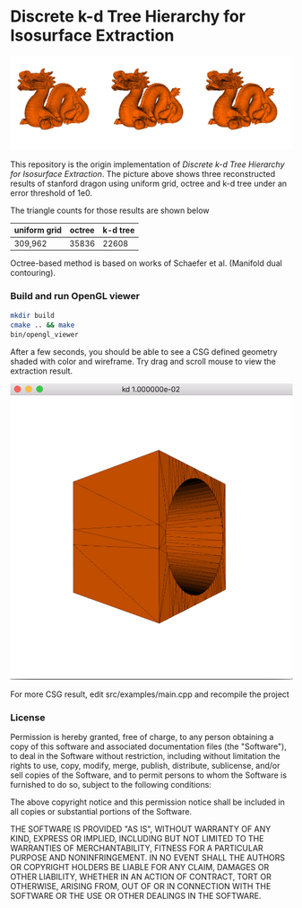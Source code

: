 # Discrete k-d Tree Hierarchy for Isosurface Extraction

![](./imgs/dragon.jpg)



This repository is the origin implementation of  *Discrete k-d Tree Hierarchy for Isosurface Extraction*. The picture above shows three reconstructed results of stanford dragon using uniform grid, octree and k-d tree under an error threshold of 1e0. 

The triangle counts for those results are shown below

| uniform grid | octree | k-d tree |
| ------------ | ------ | -------- |
| 309,962      | 35836  | 22608    |

Octree-based method is based on works of Schaefer et al. (Manifold dual contouring).

### Build and run OpenGL viewer

```bash
mkdir build
cmake .. && make
bin/opengl_viewer
```

After a few seconds, you should be able to see a CSG defined geometry shaded with color and wireframe. Try drag and scroll mouse to view the extraction result.

![](./imgs/viewer.png)

For more CSG result, edit src/examples/main.cpp and recompile the project



### License

Permission is hereby granted, free of charge, to any person obtaining a copy of this software and associated documentation files (the "Software"), to deal in the Software without restriction, including without limitation the rights to use, copy, modify, merge, publish, distribute, sublicense, and/or sell copies of the Software, and to permit persons to whom the Software is furnished to do so, subject to the following conditions:

The above copyright notice and this permission notice shall be included in all copies or substantial portions of the Software.

THE SOFTWARE IS PROVIDED "AS IS", WITHOUT WARRANTY OF ANY KIND, EXPRESS OR IMPLIED, INCLUDING BUT NOT LIMITED TO THE WARRANTIES OF MERCHANTABILITY, FITNESS FOR A PARTICULAR PURPOSE AND NONINFRINGEMENT. IN NO EVENT SHALL THE AUTHORS OR COPYRIGHT HOLDERS BE LIABLE FOR ANY CLAIM, DAMAGES OR OTHER LIABILITY, WHETHER IN AN ACTION OF CONTRACT, TORT OR OTHERWISE, ARISING FROM, OUT OF OR IN CONNECTION WITH THE SOFTWARE OR THE USE OR OTHER DEALINGS IN THE SOFTWARE.